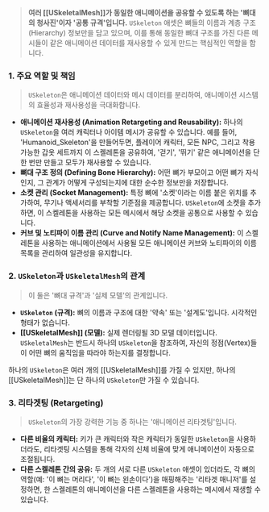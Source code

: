 ---
---
> **여러 [[USkeletalMesh]]가 동일한 애니메이션을 공유할 수 있도록 하는 '뼈대의 청사진'이자 '공통 규격'입니다.** `USkeleton` 애셋은 뼈들의 이름과 계층 구조(Hierarchy) 정보만을 담고 있으며, 이를 통해 동일한 뼈대 구조를 가진 다른 메시들이 같은 애니메이션 데이터를 재사용할 수 있게 만드는 핵심적인 역할을 합니다.

### **1. 주요 역할 및 책임**
> `USkeleton`은 애니메이션 데이터와 메시 데이터를 분리하여, 애니메이션 시스템의 효율성과 재사용성을 극대화합니다.
* **애니메이션 재사용성 (Animation Retargeting and Reusability):**
    하나의 `USkeleton`을 여러 캐릭터나 아이템 메시가 공유할 수 있습니다. 예를 들어, 'Humanoid_Skeleton'을 만들어두면, 플레이어 캐릭터, 모든 NPC, 그리고 착용 가능한 갑옷 세트까지 이 스켈레톤을 공유하여, '걷기', '뛰기' 같은 애니메이션을 단 한 번만 만들고 모두가 재사용할 수 있습니다.
* **뼈대 구조 정의 (Defining Bone Hierarchy):**
    어떤 뼈가 부모이고 어떤 뼈가 자식인지, 그 관계가 어떻게 구성되는지에 대한 순수한 정보만을 저장합니다.
* **소켓 관리 (Socket Management):**
    특정 뼈에 '소켓'이라는 이름 붙은 위치를 추가하여, 무기나 액세서리를 부착할 기준점을 제공합니다. `USkeleton`에 소켓을 추가하면, 이 스켈레톤을 사용하는 모든 메시에서 해당 소켓을 공통으로 사용할 수 있습니다.
* **커브 및 노티파이 이름 관리 (Curve and Notify Name Management):**
    이 스켈레톤을 사용하는 애니메이션에서 사용될 모든 애니메이션 커브와 노티파이의 이름 목록을 관리하여 일관성을 유지합니다.

### **2. `USkeleton`과 `USkeletalMesh`의 관계**
> 이 둘은 '뼈대 규격'과 '실제 모델'의 관계입니다.
* **`USkeleton` (규격):**
    뼈의 이름과 구조에 대한 '약속' 또는 '설계도'입니다. 시각적인 형태가 없습니다.
* **[[USkeletalMesh]] (모델):**
    실제 렌더링될 3D 모델 데이터입니다. `USkeletalMesh`는 반드시 하나의 `USkeleton`을 참조하여, 자신의 정점(Vertex)들이 어떤 뼈의 움직임을 따라야 하는지를 결정합니다.

하나의 `USkeleton`은 여러 개의 [[USkeletalMesh]]를 가질 수 있지만, 하나의 [[USkeletalMesh]]는 단 하나의 `USkeleton`만 가질 수 있습니다.

### **3. 리타겟팅 (Retargeting)**
> `USkeleton`의 가장 강력한 기능 중 하나는 '애니메이션 리타겟팅'입니다.
* **다른 비율의 캐릭터:**
    키가 큰 캐릭터와 작은 캐릭터가 동일한 `USkeleton`을 사용하더라도, 리타겟팅 시스템을 통해 각자의 신체 비율에 맞게 애니메이션이 자동으로 조절됩니다.
* **다른 스켈레톤 간의 공유:**
    두 개의 서로 다른 `USkeleton` 애셋이 있더라도, 각 뼈의 역할(예: '이 뼈는 머리다', '이 뼈는 왼손이다')을 매핑해주는 '리타겟 매니저'를 설정하면, 한 스켈레톤의 애니메이션을 다른 스켈레톤을 사용하는 메시에서 재생할 수 있습니다.
